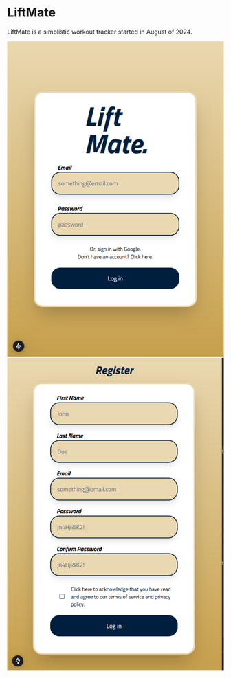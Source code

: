 # LiftMate

LiftMate is a simplistic workout tracker started in August of 2024.

![alt text](login_page.png)
![alt text](register_page.png)
